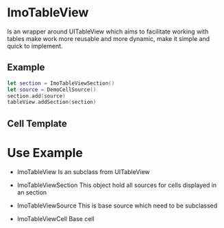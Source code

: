 # ImoTableView

Is an wrapper around UITableView which aims to facilitate working with tables make work more reusable and more dynamic, make it simple and quick to implement.

## Example  ##

```swift 
let section = ImoTableViewSection()
let source = DemoCellSource()
section.add(source)
tableView.addSection(section)
```

## Cell Template ##



# Use Example

- ImoTableView
  Is an subclass from UITableView

- ImoTableViewSection
  This object hold all sources for cells displayed in an section

- ImoTableViewSource
  This is base source which need to be subclassed

- ImoTableViewCell
  Base cell
